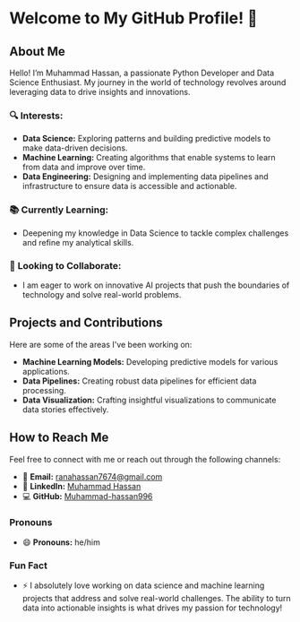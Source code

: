 
# Welcome to My GitHub Profile! 👋

## About Me

Hello! I’m Muhammad Hassan, a passionate Python Developer and Data Science Enthusiast. My journey in the world of technology revolves around leveraging data to drive insights and innovations.

### 🔍 Interests:
- **Data Science:** Exploring patterns and building predictive models to make data-driven decisions.
- **Machine Learning:** Creating algorithms that enable systems to learn from data and improve over time.
- **Data Engineering:** Designing and implementing data pipelines and infrastructure to ensure data is accessible and actionable.

### 📚 **Currently Learning:**
- Deepening my knowledge in Data Science to tackle complex challenges and refine my analytical skills.

### 🤝 **Looking to Collaborate:**
- I am eager to work on innovative AI projects that push the boundaries of technology and solve real-world problems.

## Projects and Contributions
Here are some of the areas I've been working on:
- **Machine Learning Models:** Developing predictive models for various applications.
- **Data Pipelines:** Creating robust data pipelines for efficient data processing.
- **Data Visualization:** Crafting insightful visualizations to communicate data stories effectively.

## How to Reach Me
Feel free to connect with me or reach out through the following channels:
- 📧 **Email:** [ranahassan7674@gmail.com](mailto:ranahassan7674@gmail.com)
- 🔗 **LinkedIn:** [Muhammad Hassan](https://www.linkedin.com/in/muhammad-hassan-a6065a2ba)
- 💻 **GitHub:** [Muhammad-hassan996](https://github.com/Muhammad-hassan996)

### Pronouns
- 😄 **Pronouns:** he/him

### Fun Fact
- ⚡ I absolutely love working on data science and machine learning projects that address and solve real-world challenges. The ability to turn data into actionable insights is what drives my passion for technology!
